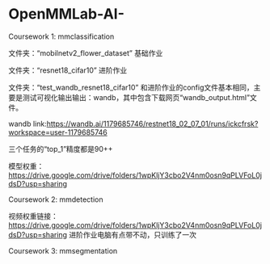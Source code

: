 # OpenMMLab-AI-

Coursework 1: mmclassification

文件夹：“mobilnetv2_flower_dataset” 基础作业

文件夹：“resnet18_cifar10” 进阶作业

文件夹：“test_wandb_resnet18_cifar10” 和进阶作业的config文件基本相同，主要是测试可视化输出输出：wandb，其中包含下载网页“wandb_output.html”文件。
	
wandb link:https://wandb.ai/1179685746/restnet18_02_07_01/runs/ickcfrsk?workspace=user-1179685746

三个任务的“top_1”精度都是90++

模型权重：https://drive.google.com/drive/folders/1wpKljY3cbo2V4nm0osn9qPLVFoL0jdsD?usp=sharing

Coursework 2: mmdetection

视频权重链接：https://drive.google.com/drive/folders/1wpKljY3cbo2V4nm0osn9qPLVFoL0jdsD?usp=sharing
进阶作业电脑有点带不动，只训练了一次

Coursework 3: mmsegmentation
